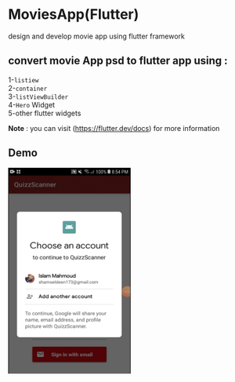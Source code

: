# MoviesApp(Flutter)
design and develop movie app using flutter framework  <br />
## convert movie App psd to flutter app using :
1-`listiew` <br />
2-`container` <br />
3-`listViewBuilder` <br />
4-`Hero` Widget <br />
5-other flutter widgets <br />


**Note** : you can visit (https://flutter.dev/docs)  for more information 

## Demo
<p float="left">
<img src="https://github.com/ShamsEldeenAnd/images/blob/master/QuizApp/ezgif.com-video-to-gif(1).gif" width="250" height="420" />
</p>


